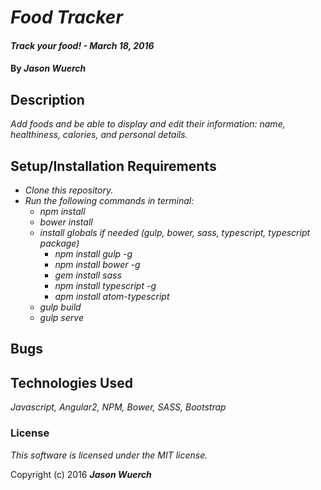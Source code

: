# _Food Tracker_

#### _Track your food! - March 18, 2016_

#### By _**Jason Wuerch**_

## Description

_Add foods and be able to display and edit their information: name, healthiness, calories, and personal details._

## Setup/Installation Requirements

* _Clone this repository._
* _Run the following commands in terminal:_
  * _npm install_
  * _bower install_
  * _install globals if needed (gulp, bower, sass, typescript, typescript package)_
    * _npm install gulp -g_
    * _npm install bower -g_
    * _gem install sass_
    * _npm install typescript -g_
    * _apm install atom-typescript_
  * _gulp build_
  * _gulp serve_

## Bugs

## Technologies Used

_Javascript, Angular2, NPM, Bower, SASS, Bootstrap_

### License

_This software is licensed under the MIT license._

Copyright (c) 2016 _**Jason Wuerch**_
